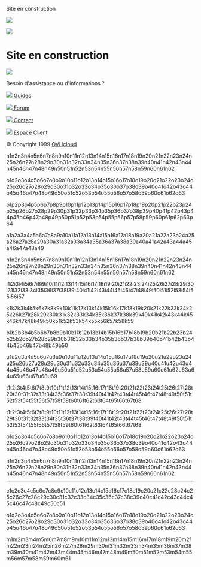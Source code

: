 Site en construction



[![](/__ovh/common/img/logo-white.png)](https://www.ovhcloud.com/)

![](/__ovh/common/img/icon-traffic-cone.png)  
  

Site en construction
====================

![](/__ovh/common/img/shadow.png)  
  

Besoin d'assistance ou d'informations ?

  

[![](/__ovh/common/img/icon-book.png)
Guides](https://docs.ovh.com/fr/hosting/ "Guides")

[![](/__ovh/common/img/icon-speech-bubble.png)
Forum](https://community.ovh.com/ "Forum")

[![](/__ovh/common/img/icon-user-support.png)
Contact](https://help.ovhcloud.com/fr/ "Contact")

[![](/__ovh/common/img/icon-app-gear.png)
Espace Client](https://www.ovh.com/manager/ "Espace Client")

© Copyright 1999 [OVHcloud](https://www.ovhcloud.com/)

n1n2n3n4n5n6n7n8n9n10n11n12n13n14n15n16n17n18n19n20n21n22n23n24n25n26n27n28n29n30n31n32n33n34n35n36n37n38n39n40n41n42n43n44n45n46n47n48n49n50n51n52n53n54n55n56n57n58n59n60n61n62

o1o2o3o4o5o6o7o8o9o10o11o12o13o14o15o16o17o18o19o20o21o22o23o24o25o26o27o28o29o30o31o32o33o34o35o36o37o38o39o40o41o42o43o44o45o46o47o48o49o50o51o52o53o54o55o56o57o58o59o60o61o62o63

p1p2p3p4p5p6p7p8p9p10p11p12p13p14p15p16p17p18p19p20p21p22p23p24p25p26p27p28p29p30p31p32p33p34p35p36p37p38p39p40p41p42p43p44p45p46p47p48p49p50p51p52p53p54p55p56p57p58p59p60p61p62p63p64

a1a2a3a4a5a6a7a8a9a10a11a12a13a14a15a16a17a18a19a20a21a22a23a24a25a26a27a28a29a30a31a32a33a34a35a36a37a38a39a40a41a42a43a44a45a46a47a48a49

n1n2n3n4n5n6n7n8n9n10n11n12n13n14n15n16n17n18n19n20n21n22n23n24n25n26n27n28n29n30n31n32n33n34n35n36n37n38n39n40n41n42n43n44n45n46n47n48n49n50n51n52n53n54n55n56n57n58n59n60n61n62

i1i2i3i4i5i6i7i8i9i10i11i12i13i14i15i16i17i18i19i20i21i22i23i24i25i26i27i28i29i30i31i32i33i34i35i36i37i38i39i40i41i42i43i44i45i46i47i48i49i50i51i52i53i54i55i56i57

k1k2k3k4k5k6k7k8k9k10k11k12k13k14k15k16k17k18k19k20k21k22k23k24k25k26k27k28k29k30k31k32k33k34k35k36k37k38k39k40k41k42k43k44k45k46k47k48k49k50k51k52k53k54k55k56k57k58k59

b1b2b3b4b5b6b7b8b9b10b11b12b13b14b15b16b17b18b19b20b21b22b23b24b25b26b27b28b29b30b31b32b33b34b35b36b37b38b39b40b41b42b43b44b45b46b47b48b49b50

u1u2u3u4u5u6u7u8u9u10u11u12u13u14u15u16u17u18u19u20u21u22u23u24u25u26u27u28u29u30u31u32u33u34u35u36u37u38u39u40u41u42u43u44u45u46u47u48u49u50u51u52u53u54u55u56u57u58u59u60u61u62u63u64u65u66u67u68u69

t1t2t3t4t5t6t7t8t9t10t11t12t13t14t15t16t17t18t19t20t21t22t23t24t25t26t27t28t29t30t31t32t33t34t35t36t37t38t39t40t41t42t43t44t45t46t47t48t49t50t51t52t53t54t55t56t57t58t59t60t61t62t63t64t65t66t67t68

t1t2t3t4t5t6t7t8t9t10t11t12t13t14t15t16t17t18t19t20t21t22t23t24t25t26t27t28t29t30t31t32t33t34t35t36t37t38t39t40t41t42t43t44t45t46t47t48t49t50t51t52t53t54t55t56t57t58t59t60t61t62t63t64t65t66t67t68

o1o2o3o4o5o6o7o8o9o10o11o12o13o14o15o16o17o18o19o20o21o22o23o24o25o26o27o28o29o30o31o32o33o34o35o36o37o38o39o40o41o42o43o44o45o46o47o48o49o50o51o52o53o54o55o56o57o58o59o60o61o62o63

n1n2n3n4n5n6n7n8n9n10n11n12n13n14n15n16n17n18n19n20n21n22n23n24n25n26n27n28n29n30n31n32n33n34n35n36n37n38n39n40n41n42n43n44n45n46n47n48n49n50n51n52n53n54n55n56n57n58n59n60n61n62

---

c1c2c3c4c5c6c7c8c9c10c11c12c13c14c15c16c17c18c19c20c21c22c23c24c25c26c27c28c29c30c31c32c33c34c35c36c37c38c39c40c41c42c43c44c45c46c47c48c49c50c51

o1o2o3o4o5o6o7o8o9o10o11o12o13o14o15o16o17o18o19o20o21o22o23o24o25o26o27o28o29o30o31o32o33o34o35o36o37o38o39o40o41o42o43o44o45o46o47o48o49o50o51o52o53o54o55o56o57o58o59o60o61o62o63

m1m2m3m4m5m6m7m8m9m10m11m12m13m14m15m16m17m18m19m20m21m22m23m24m25m26m27m28m29m30m31m32m33m34m35m36m37m38m39m40m41m42m43m44m45m46m47m48m49m50m51m52m53m54m55m56m57m58m59m60m61